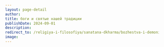 ```yaml
---
layout: page-detail
author:
title: боги и святые нашей традиции
publishDate: 2024-09-01
description: 
redirect_to: /religiya-i-filosofiya/sanatana-dkharma/bozhestva-i-demoni/bozhestva-i-svyatie-nashei-traditsii
image:
---
```


